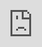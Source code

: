 ```yaml
---
title: Society Reset Button
excerpt: A speculative fictional device that displays the state of Society and invites you to reset it.
collection: expressions
permalink: /expressions/society-reset-button/ 
---
```


Materials: Arduino C++ on ESP32-2432S028R on polylactic acid (PLA) bioplastic on Baoman 660V button (polypropylene); acrylic on aluminum 

The Society Reset Button is a speculative fictional device that satirizes technological solutionism. An official-looking sign invites you to press a red emergency stop button to reset Society, which is always capitalized as a singular proper noun. In English Legalese, it warns you of the liabilities and consequences you will incur if you decide to radically reconfigure Society. These also include accepting Society’s Terms and Conditions, which are not disclosed — nor are any details about what version of Society we will reset to if you press the button.

The device uses an ESP32 microcontroller and a small LCD screen, which displays an updating set of satirical metrics about the state of Society. The units of measurement are fictional and reflect absurd unmeasurable aspects, to precise digits: Oppression in pounds per square inch (PSI), Truth to Power as a ratio (so little Truth to speak to so much Power), Inequality in terms of Musks (Elon), the percentage of Privacy that is remaining, and the Moral Arc of the Universe in degrees (per Martin Luther King, Jr.’s maxim that it is long, but bends towards justice). The device also tracks the number of reset attempts.

A flashing cursor invites the participant to reset Society by pressing the button. Can this technological device really give this Society the reset that we all deserve? See what happens when you press the button...

If the embedded video below does not load or is too small, view direct on Vimeo: <a href="https://vimeo.com/1056455019">https://vimeo.com/1056455019</a>
<br/>

<div style=""><iframe src="https://player.vimeo.com/video/1056455019?title=0&amp;byline=0&amp;portrait=0&amp;badge=0&amp;autopause=0&amp;player_id=0&amp;app_id=58479" frameborder="0" allow="autoplay; fullscreen; picture-in-picture; clipboard-write; encrypted-media" style="position:absolute;top:0;left:0;width:100%;height:100%;" title="Society Reset Button"></iframe></div><script src="https://player.vimeo.com/api/player.js"></script>
